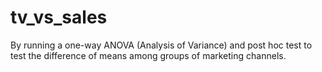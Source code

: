 # tv_vs_sales
By running a one-way ANOVA (Analysis of Variance) and post hoc test to test the difference of means among groups of marketing channels. 
